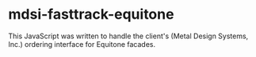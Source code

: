 # mdsi-fasttrack-equitone
This JavaScript was written to handle the client's (Metal Design Systems, Inc.) ordering interface for Equitone facades.
